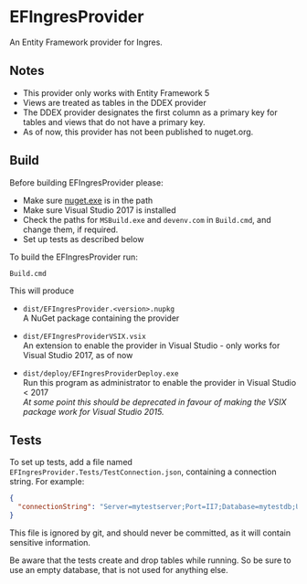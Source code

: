 ﻿# EFIngresProvider

An Entity Framework provider for Ingres.

## Notes

- This provider only works with Entity Framework 5
- Views are treated as tables in the DDEX provider
- The DDEX provider designates the first column as a primary key for tables and views that do not have a primary key.
- As of now, this provider has not been published to nuget.org.

## Build

Before building EFIngresProvider please:

- Make sure [nuget.exe](https://dist.nuget.org/win-x86-commandline/latest/nuget.exe) is in the path
- Make sure Visual Studio 2017 is installed
- Check the paths for `MSBuild.exe` and `devenv.com` in `Build.cmd`, and change them, if required.
- Set up tests as described below

To build the EFIngresProvider run:

```
Build.cmd
```

This will produce

- `dist/EFIngresProvider.<version>.nupkg`   
  A NuGet package containing the provider

- `dist/EFIngresProviderVSIX.vsix`   
  An extension to enable the provider in Visual Studio - only works for Visual Studio 2017, as of now

- `dist/deploy/EFIngresProviderDeploy.exe`   
  Run this program as administrator to enable the provider in Visual Studio < 2017   
  _At some point this should be deprecated in favour of making the VSIX package work for Visual Studio 2015._

## Tests

To set up tests, add a file named `EFIngresProvider.Tests/TestConnection.json`, containing a connection string. For example:

```json
{
  "connectionString": "Server=mytestserver;Port=II7;Database=mytestdb;User ID=me;Password=my-password;VnodeUsage=connect"
}
```

This file is ignored by git, and should never be committed, as it will contain sensitive information.

Be aware that the tests create and drop tables while running. So be sure to use an empty database, that is not used for anything else.
